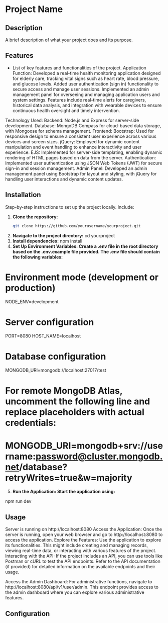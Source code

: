 # Project Name

## Description

A brief description of what your project does and its purpose.

## Features

- List of key features and functionalities of the project.
  Application Function:
  Developed a real-time health monitoring application designed for elderly care, tracking vital signs such as heart rate, blood pressure, and glucose levels.
  Added user authentication (sign in) functionality to secure access and manage user sessions.
  Implemented an admin management panel for overseeing and managing application users and system settings.
  Features include real-time alerts for caregivers, historical data analysis, and integration with wearable devices to ensure continuous health oversight and timely intervention.

Technology Used:
Backend: Node.js and Express for server-side development.
Database: MongoDB Compass for cloud-based data storage, with Mongoose for schema management.
Frontend:
Bootstrap: Used for responsive design to ensure a consistent user experience across various devices and screen sizes.
jQuery: Employed for dynamic content manipulation and event handling to enhance interactivity and user experience.
EJS: Implemented for server-side templating, enabling dynamic rendering of HTML pages based on data from the server.
Authentication: Implemented user authentication using JSON Web Tokens (JWT) for secure sign-in and session management.
Admin Panel: Developed an admin management panel using Bootstrap for layout and styling, with jQuery for handling user interactions and dynamic content updates.

## Installation

Step-by-step instructions to set up the project locally. Include:

1. **Clone the repository:**
   ```bash
   git clone https://github.com/yourusername/yourproject.git
   ```
2. **Navigate to the project directory:**
   cd yourproject
3. **Install dependencies:**
   npm install
4. **Set Up Environment Variables: Create a .env file in the root directory based on the .env.example file provided. The .env file should contain the following variables:**

# Environment mode (development or production)

NODE_ENV=development

# Server configuration

PORT=8080
HOST_NAME=localhost

# Database configuration

MONGODB_URI=mongodb://localhost:27017/test

# For remote MongoDB Atlas, uncomment the following line and replace placeholders with actual credentials:

# MONGODB_URI=mongodb+srv://username:password@cluster.mongodb.net/database?retryWrites=true&w=majority

5. **Run the Application: Start the application using:**

npm run dev

## Usage

Server is running on http://localhost:8080
Access the Application: Once the server is running, open your web browser and go to http://localhost:8080 to access the application.
Explore the Features: Use the application to explore its functionalities. This might include creating and managing records, viewing real-time data, or interacting with various features of the project.
Interacting with the API: If the project includes an API, you can use tools like Postman or cURL to test the API endpoints. Refer to the API documentation (if provided) for detailed information on the available endpoints and their usage.

Access the Admin Dashboard: For administrative functions, navigate to http://localhost:8080/api/v1/user/admin. This endpoint provides access to the admin dashboard where you can explore various administrative features.

## Configuration
